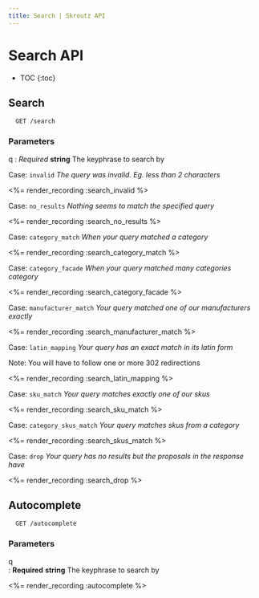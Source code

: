 ```yaml
---
title: Search | Skroutz API
---
```


# Search API

* TOC
{:toc}

## Search

      GET /search

### Parameters
q
: _Required_ **string** The keyphrase to search by

Case: `invalid` *The query was invalid. Eg. less than 2 characters*

<%= render_recording :search_invalid %>

Case: `no_results` *Nothing seems to match the specified query*

<%= render_recording :search_no_results %>

Case: `category_match` *When your query matched a category*


<%= render_recording :search_category_match %>

Case: `category_facade` *When your query matched many categories category*

<%= render_recording :search_category_facade %>

Case: `manufacturer_match` *Your query matched one of our manufacturers
exactly*

<%= render_recording :search_manufacturer_match %>

Case: `latin_mapping` *Your query has an exact match in its latin form* 

Note: You will have to follow one or more 302 redirections

<%= render_recording :search_latin_mapping %>

Case: `sku_match` *Your query matches exactly one of our skus*

<%= render_recording :search_sku_match %>

Case: `category_skus_match` *Your query matches skus from a category*

<%= render_recording :search_skus_match %> 

Case: `drop` *Your query has no results but the proposals in the
response have*

<%= render_recording :search_drop %>

## Autocomplete

      GET /autocomplete

### Parameters
q  
: **Required** **string** The keyphrase to search by

<%= render_recording :autocomplete %>
